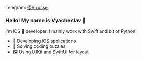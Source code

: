 Telegram: <a href="https://t.me/virussel">@Virussel</a> 



### Hello! My name is Vyacheslav 👋
I'm iOS 🍏 developer.
I mainly work with Swift and bit of Python.

- 🍏 Developing iOS applications 
- 🧩 Solving coding puzzles 
- 🖼 Using UIKit and SwiftUI for layout 
